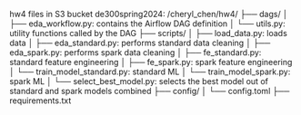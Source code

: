 hw4 files in S3 bucket de300spring2024: 
/cheryl_chen/hw4/
├── dags/
│   ├── eda_workflow.py: contains the Airflow DAG definition
│   └── utils.py: utility functions called by the DAG
├── scripts/
│   ├── load_data.py: loads data
│   ├── eda_standard.py: performs standard data cleaning
│   ├── eda_spark.py: performs spark data cleaning
│   ├── fe_standard.py: standard feature engineering
│   ├── fe_spark.py: spark feature engineering
│   └── train_model_standard.py: standard ML
│   └── train_model_spark.py: spark ML
│   └── select_best_model.py: selects the best model out of standard and spark models combined
├── config/
│   └── config.toml
├── requirements.txt
